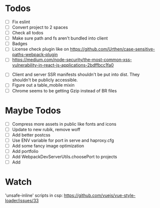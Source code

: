 # Todos

- [ ] Fix eslint
- [ ] Convert project to 2 spaces
- [ ] Check all todos
- [ ] Make sure path and fs aren't bundled into client
- [ ] Badges
- [ ] License check plugin like on https://github.com/Urthen/case-sensitive-paths-webpack-plugin
- [ ] https://medium.com/node-security/the-most-common-xss-vulnerability-in-react-js-applications-2bdffbcc1fa0
<!-- When serializing state on the server to be sent to the client, you need to serialize in a way that escapes HTML entities. This is because you’re often no longer using React to create this string, hence not having the string automatically escaped. -->
- [ ] Client and server SSR manifests shouldn't be put into dist. They shouldn't be publicly accessible.
- [ ] Figure out a table_mobile mixin
- [ ] Chrome seems to be getting Gzip instead of BR files

# Maybe Todos
- [ ] Compress more assets in public like fonts and icons
- [ ] Update to new rubik, remove woff
- [ ] Add better postcss
- [ ] Use ENV variable for port in serve and haproxy.cfg
- [ ] Add some fancy image optimization
- [ ] Add portfolio
- [ ] Add WebpackDevServerUtils.choosePort to projects
- [ ] Add <base>

# Watch
'unsafe-inline' scripts in csp: 
https://github.com/vuejs/vue-style-loader/issues/33
